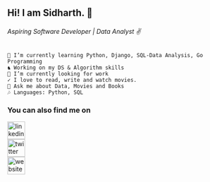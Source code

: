 ## Hi! I am Sidharth. 👋

###### *Aspiring Software Developer | Data Analyst* ✌

    🌱 I’m currently learning Python, Django, SQL-Data Analysis, Go Programming
    ♞ Working on my DS & Algorithm skills
    🔭 I’m currently looking for work
    ✓ I love to read, write and watch movies.  
    💬 Ask me about Data, Movies and Books
    🎶 Languages: Python, SQL 
    

### You can also find me on
[<img src='https://cdn.jsdelivr.net/npm/simple-icons@3.0.1/icons/linkedin.svg' alt='linkedin' height='40'>](https://www.linkedin.com/in/siddharthbadal/)   
[<img src='https://cdn.jsdelivr.net/npm/simple-icons@3.0.1/icons/twitter.svg' alt='twitter' height='40'>](https://twitter.com/siddbadal)  
[<img src='https://cdn.jsdelivr.net/npm/simple-icons@3.0.1/icons/icloud.svg' alt='website' height='40'>](https://sidharthbadal.netlify.app/)

   
       
<!--
**Siddharthbadal/Siddharthbadal** is a ✨ _special_ ✨ repository because its `README.md` (this file) appears on your GitHub profile.

Here are some ideas to get you started:

- 🔭 I’m currently working on ...
- 🌱 I’m currently learning ...
- 👯 I’m looking to collaborate on ...
- 🤔 I’m looking for help with ...
- 💬 Ask me about ...
- 📫 How to reach me: ...
- 😄 Pronouns: ...
- ⚡ Fun fact: ...
-->
